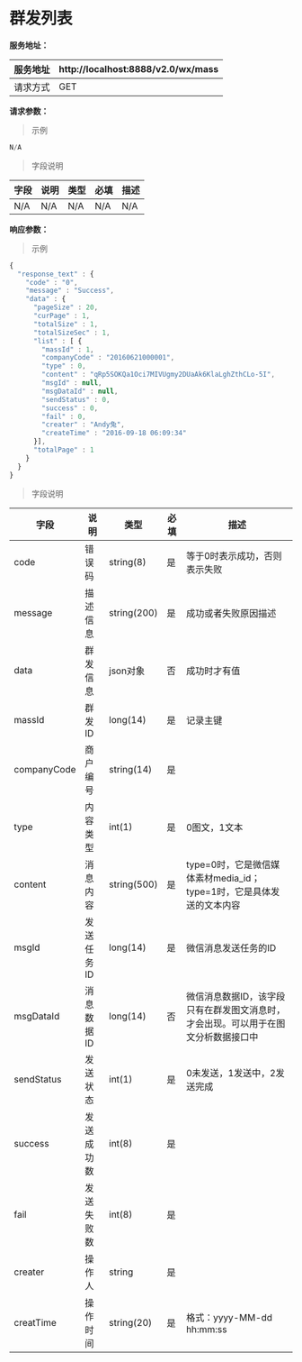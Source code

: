 # 群发列表

**服务地址：**

| 服务地址 | http:\/\/localhost:8888\/v2.0\/wx\/mass |
| --- | --- |
| 请求方式 | GET |

**请求参数：**

> 示例

```js
N/A
```

> 字段说明

| **字段** | **说明** | **类型** | **必填** | **描述** |
| --- | --- | --- | --- | --- |
| N/A | N/A | N/A | N/A | N/A |

**响应参数：**

> 示例

```js
{
  "response_text" : {
    "code" : "0",
    "message" : "Success",
    "data" : {
      "pageSize" : 20,
      "curPage" : 1,
      "totalSize" : 1,
      "totalSizeSec" : 1,
      "list" : [ {
        "massId" : 1,
        "companyCode" : "20160621000001",
        "type" : 0,
        "content" : "qRp5SOKQa1Oci7MIVUgmy2DUaAk6KlaLghZthCLo-5I",
        "msgId" : null,
        "msgDataId" : null,
        "sendStatus" : 0,
        "success" : 0,
        "fail" : 0,
        "creater" : "Andy兔",
        "createTime" : "2016-09-18 06:09:34"
      }],
      "totalPage" : 1
    }
  }
}
```

> 字段说明

| **字段** | **说明** | **类型** | **必填** | **描述** |
| --- | --- | --- | --- | --- |
| code | 错误码 | string\(8\) | 是 | 等于0时表示成功，否则表示失败 |
| message | 描述信息 | string\(200\) | 是 | 成功或者失败原因描述 |
| data | 群发信息 | json对象 | 否 | 成功时才有值 |
| massId | 群发ID | long\(14\) | 是 | 记录主键 |
| companyCode | 商户编号 | string\(14\) | 是 |  |
| type | 内容类型 | int\(1\) | 是 | 0图文，1文本 |
| content | 消息内容 | string\(500\) | 是 | type=0时，它是微信媒体素材media\_id；type=1时，它是具体发送的文本内容 |
| msgId | 发送任务ID | long\(14\) | 是 | 微信消息发送任务的ID |
| msgDataId | 消息数据ID | long\(14\) | 否 | 微信消息数据ID，该字段只有在群发图文消息时，才会出现。可以用于在图文分析数据接口中 |
| sendStatus | 发送状态 | int\(1\) | 是 | 0未发送，1发送中，2发送完成 |
| success | 发送成功数 | int\(8\) | 是 |  |
| fail | 发送失败数 | int\(8\) | 是 |  |
| creater | 操作人 | string | 是 |  |
| creatTime | 操作时间 | string\(20\) | 是 | 格式：yyyy-MM-dd hh:mm:ss |
